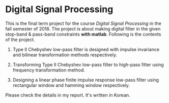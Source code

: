 # Digital Signal Processing

This is the final term project for the course *Digital Signal Processing* in the fall semester of 2018. The project is about making digital filter in the given stop-band & pass-band constraints **with matlab**. Following is the contents of the project.

1. Type II Chebyshev low-pass filter is designed with impulse invariance and bilinear transformation methods respectively.

2. Transforming Type II Chebyshev low-pass filter to high-pass filter using frequency transformation method.

3. Designing a linear phase finite impulse response low-pass filter using rectangular window and hamming window respectively.

Please check the details in my report. It's written in Korean.
